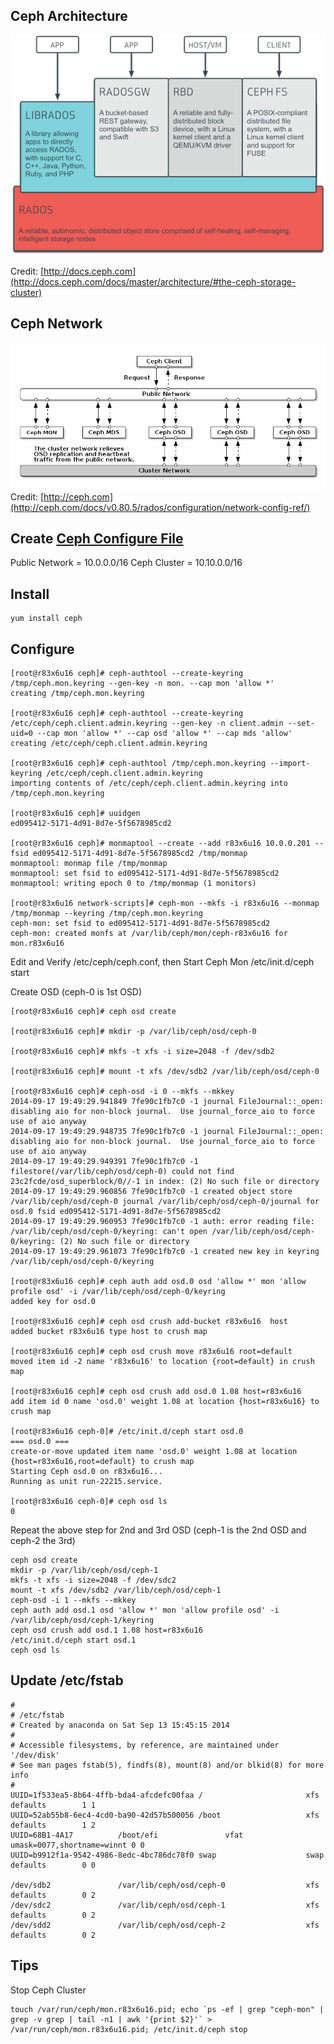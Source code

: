 ## Ceph Architecture
![Ceph Architecture](images/20140918_ceph_stack.png)

Credit: [http://docs.ceph.com](http://docs.ceph.com/docs/master/architecture/#the-ceph-storage-cluster)

## Ceph Network
![Ceph Network](images/20140918_ceph_nw.png)
Credit: [http://ceph.com](http://ceph.com/docs/v0.80.5/rados/configuration/network-config-ref/)

## Create [Ceph Configure File](samples/ceph/ceph.conf)
Public Network = 10.0.0.0/16
Ceph Cluster   = 10.10.0.0/16

## Install

	yum install ceph

## Configure

	[root@r83x6u16 ceph]# ceph-authtool --create-keyring /tmp/ceph.mon.keyring --gen-key -n mon. --cap mon 'allow *' 
	creating /tmp/ceph.mon.keyring

	[root@r83x6u16 ceph]# ceph-authtool --create-keyring /etc/ceph/ceph.client.admin.keyring --gen-key -n client.admin --set-uid=0 --cap mon 'allow *' --cap osd 'allow *' --cap mds 'allow' 
	creating /etc/ceph/ceph.client.admin.keyring

	[root@r83x6u16 ceph]# ceph-authtool /tmp/ceph.mon.keyring --import-keyring /etc/ceph/ceph.client.admin.keyring 
	importing contents of /etc/ceph/ceph.client.admin.keyring into /tmp/ceph.mon.keyring

	[root@r83x6u16 ceph]# uuidgen
	ed095412-5171-4d91-8d7e-5f5678985cd2

	[root@r83x6u16 ceph]# monmaptool --create --add r83x6u16 10.0.0.201 --fsid ed095412-5171-4d91-8d7e-5f5678985cd2 /tmp/monmap
	monmaptool: monmap file /tmp/monmap
	monmaptool: set fsid to ed095412-5171-4d91-8d7e-5f5678985cd2
	monmaptool: writing epoch 0 to /tmp/monmap (1 monitors)

	[root@r83x6u16 network-scripts]# ceph-mon --mkfs -i r83x6u16 --monmap /tmp/monmap --keyring /tmp/ceph.mon.keyring 
	ceph-mon: set fsid to ed095412-5171-4d91-8d7e-5f5678985cd2
	ceph-mon: created monfs at /var/lib/ceph/mon/ceph-r83x6u16 for mon.r83x6u16

Edit and Verify /etc/ceph/ceph.conf, then Start Ceph Mon
	/etc/init.d/ceph start

Create OSD (ceph-0 is 1st OSD)

	[root@r83x6u16 ceph]# ceph osd create

	[root@r83x6u16 ceph]# mkdir -p /var/lib/ceph/osd/ceph-0

	[root@r83x6u16 ceph]# mkfs -t xfs -i size=2048 -f /dev/sdb2

	[root@r83x6u16 ceph]# mount -t xfs /dev/sdb2 /var/lib/ceph/osd/ceph-0 

	[root@r83x6u16 ceph]# ceph-osd -i 0 --mkfs --mkkey 
	2014-09-17 19:49:29.941849 7fe90c1fb7c0 -1 journal FileJournal::_open: disabling aio for non-block journal.  Use journal_force_aio to force use of aio anyway
	2014-09-17 19:49:29.948735 7fe90c1fb7c0 -1 journal FileJournal::_open: disabling aio for non-block journal.  Use journal_force_aio to force use of aio anyway
	2014-09-17 19:49:29.949391 7fe90c1fb7c0 -1 filestore(/var/lib/ceph/osd/ceph-0) could not find 23c2fcde/osd_superblock/0//-1 in index: (2) No such file or directory
	2014-09-17 19:49:29.960856 7fe90c1fb7c0 -1 created object store /var/lib/ceph/osd/ceph-0 journal /var/lib/ceph/osd/ceph-0/journal for osd.0 fsid ed095412-5171-4d91-8d7e-5f5678985cd2
	2014-09-17 19:49:29.960953 7fe90c1fb7c0 -1 auth: error reading file: /var/lib/ceph/osd/ceph-0/keyring: can't open /var/lib/ceph/osd/ceph-0/keyring: (2) No such file or directory
	2014-09-17 19:49:29.961073 7fe90c1fb7c0 -1 created new key in keyring /var/lib/ceph/osd/ceph-0/keyring

	[root@r83x6u16 ceph]# ceph auth add osd.0 osd 'allow *' mon 'allow profile osd' -i /var/lib/ceph/osd/ceph-0/keyring 
	added key for osd.0

	[root@r83x6u16 ceph]# ceph osd crush add-bucket r83x6u16  host 
	added bucket r83x6u16 type host to crush map

	[root@r83x6u16 ceph]# ceph osd crush move r83x6u16 root=default
	moved item id -2 name 'r83x6u16' to location {root=default} in crush map

	[root@r83x6u16 ceph]# ceph osd crush add osd.0 1.08 host=r83x6u16 
	add item id 0 name 'osd.0' weight 1.08 at location {host=r83x6u16} to crush map
        
	[root@r83x6u16 ceph-0]# /etc/init.d/ceph start osd.0
	=== osd.0 === 
	create-or-move updated item name 'osd.0' weight 1.08 at location {host=r83x6u16,root=default} to crush map
	Starting Ceph osd.0 on r83x6u16...
	Running as unit run-22215.service.
        
	[root@r83x6u16 ceph-0]# ceph osd ls
	0

Repeat the above step for 2nd and 3rd OSD (ceph-1 is the 2nd OSD and ceph-2 the 3rd)

	ceph osd create
	mkdir -p /var/lib/ceph/osd/ceph-1
	mkfs -t xfs -i size=2048 -f /dev/sdc2
	mount -t xfs /dev/sdb2 /var/lib/ceph/osd/ceph-1
	ceph-osd -i 1 --mkfs --mkkey
	ceph auth add osd.1 osd 'allow *' mon 'allow profile osd' -i /var/lib/ceph/osd/ceph-1/keyring
	ceph osd crush add osd.1 1.08 host=r83x6u16
	/etc/init.d/ceph start osd.1
	ceph osd ls

## Update /etc/fstab

	#
	# /etc/fstab
	# Created by anaconda on Sat Sep 13 15:45:15 2014
	#
	# Accessible filesystems, by reference, are maintained under '/dev/disk'
	# See man pages fstab(5), findfs(8), mount(8) and/or blkid(8) for more info
	#
	UUID=1f533ea5-8b64-4ffb-bda4-afcdefc00faa /                       xfs     defaults        1 1
	UUID=52ab55b8-6ec4-4cd0-ba90-42d57b500056 /boot                   xfs     defaults        1 2
	UUID=68B1-4A17          /boot/efi               vfat    umask=0077,shortname=winnt 0 0
	UUID=b9912f1a-9542-4986-8edc-4bc786dc78f0 swap                    swap    defaults        0 0
	
	/dev/sdb2               /var/lib/ceph/osd/ceph-0                  xfs     defaults        0 2
	/dev/sdc2               /var/lib/ceph/osd/ceph-1                  xfs     defaults        0 2
	/dev/sdd2               /var/lib/ceph/osd/ceph-2                  xfs     defaults        0 2
	
 
## Tips
Stop Ceph Cluster

	touch /var/run/ceph/mon.r83x6u16.pid; echo `ps -ef | grep "ceph-mon" | grep -v grep | tail -n1 | awk '{print $2}'` > /var/run/ceph/mon.r83x6u16.pid; /etc/init.d/ceph stop

	
